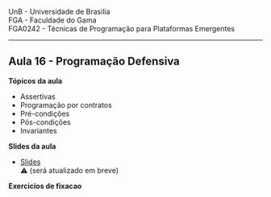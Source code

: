
UnB - Universidade de Brasilia  
FGA - Faculdade do Gama  
FGA0242 - Técnicas de Programação para Plataformas Emergentes

---

## Aula 16 - Programação Defensiva

**Tópicos da aula**
- Assertivas
- Programação por contratos
- Pré-condições
- Pós-condições
- Invariantes

**Slides da aula**
* [Slides]()  
  :warning: (será atualizado em breve)

**Exercicios de fixacao**
